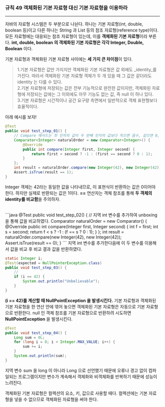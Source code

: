 ### 규칙 49 객체화된 기본 자료형 대신 기본 자료형을 이용하라
***

자바의 자료형 시스템은 두 부분으로 나뉜다. 하나는 기본 자료형(int, double, boolean 등)이고 다른 하나는 String 과 List 등의 참조 자료형(reference type)이다. 모든 자료형에는 대응되는 참조 자료형이 있는데, 이를 **객체화된 기본 자료형**이라 부른다. **int, double, boolean 의 객체화된 기본 자료형은 각각 Integer, Double, Boolean** 이다.

기본 자료형과 객체화된 기본 자료형 사이에는 **세 가지 큰 차이점**이 있다.
>1.기본 자료형은 값만 가지지만 객체화된 기본 자료형은 값 외에도 _identity_를 가진다. 따라서 객체화된 기본 자료형 객체가 두 개 있을 때 그 값은 같더라도 identity 는 다를 수 있다.<br>2.기본 자료형에 저장되는 값은 전부 기능적으로 완전한 값이지만, 객체화된 자료형에 저장되는 값에는 그 이외에도 아무 기능도 없는 값, 즉 null 이 하나 있다.<br>3.기본 자료형은 시간적이나 공간 요구량 측면에서 일반적으로 객체 표현형보다 효율적이다.


아래 예시를 보자!
```java
@Test
public void test_step_01() {
    // Compare 메서드는 첫 인자의 값이 두 번째 인자의 값보다 작으면 음수, 같으면 0, 크면 양수를 반환한다.
    Comparator<Integer> naturalOrder = new Comparator<Integer>() {
        @Override
        public int compare(Integer first, Integer second) {
            return first < second ? -1 : (first == second ? 0 : 1);
        }
    };
    int result = naturalOrder.compare(new Integer(42), new Integer(42));
    Assert.isTrue(result == 1);
}
```
Integer 객체는 42라는 동일한 값을 나타내므로, 이 표현식이 반환하는 값은 0이어야 한다. 하지만 실제로 반환되는 값은 1이다. **==** 연산자는 객체 참조를 통해 **두 객체의 identity를 비교함**을 주의하자.


<br/>
```java
@Test
public void test_step_02() {
    // 지역 int 변수를 추가하여 unboxing 을 통해 값을 비교하였다.
    Comparator<Integer> naturalOrder = new Comparator<Integer>() {
        @Override
        public int compare(Integer first, Integer second) {
            int f = first;
            int s = second;
            return f < s ? -1 : (f == s ? 0 : 1);
        }
    };
    int result = naturalOrder.compare(new Integer(42), new Integer(42));
    Assert.isTrue(result == 0);
}
```
지역 int 변수를 추가한다음에 이 두 변수를 이용해서 값을 비교 후 비교 결과 값을 반환하였다.


```java
static Integer i;
@Test(expected = NullPointerException.class)
public void test_step_03() {
    //
    if (i == 42) {
        System.out.println("Unbelievable");
    }
}
```
**(i == 42)를 계산할 때 NullPointException 을 발생시킨다.** 기본 자료형과 객체화된 기본 자료형을 한 연산 안에 엮어 놓으면 객체화된 기본 자료형은 자동으로 기본 자료형으로 반환한다. null 인 객체 참조를 기본 자료형으로 반환하려 시도하면 __NullPointException__ 을 발생시킨다.


```java
@Test
public void test_step_04() {
    Long sum = 0L;
    for (long i = 0; i < Integer.MAX_VALUE; i++) {
        sum += i;
    }
    System.out.println(sum);
}
```
지역 변수 sum 을 long 이 아니라 Long 으로 선언했기 때문에 오류나 경고 없이 컴파일되는 프로그램이지만 변수가 계속해서 객체화와 비객체화를 반복하기 때문에 성능이 느려진다.

객체화된 기본 자료형은 컬렉션의 요소, 키, 값으로 사용할 때다. 컬렉션에는 기본 자료형을 넣을 수 없으므로 객체화된 자료형을 써야 한다.
